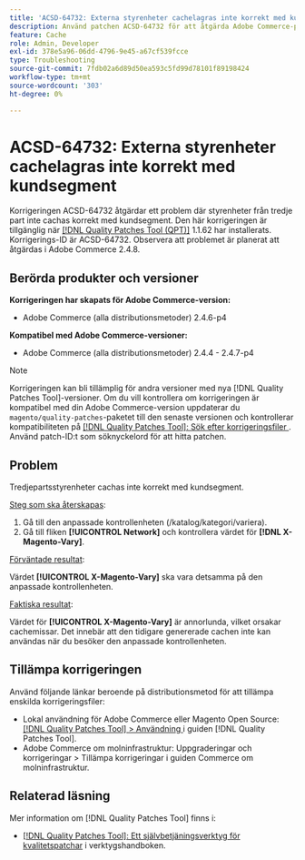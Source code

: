 ```yaml
---
title: 'ACSD-64732: Externa styrenheter cachelagras inte korrekt med kundsegment'
description: Använd patchen ACSD-64732 för att åtgärda Adobe Commerce-problemet där externa styrenheter inte cachas korrekt med kundsegment.
feature: Cache
role: Admin, Developer
exl-id: 378e5a96-06dd-4796-9e45-a67cf539fcce
type: Troubleshooting
source-git-commit: 7fdb02a6d89d50ea593c5fd99d78101f89198424
workflow-type: tm+mt
source-wordcount: '303'
ht-degree: 0%

---
```


# ACSD-64732: Externa styrenheter cachelagras inte korrekt med kundsegment

Korrigeringen ACSD-64732 åtgärdar ett problem där styrenheter från tredje part inte cachas korrekt med kundsegment. Den här korrigeringen är tillgänglig när [[!DNL Quality Patches Tool (QPT)]](/help/tools/quality-patches-tool/quality-patches-tool-to-self-serve-quality-patches.md) 1.1.62 har installerats. Korrigerings-ID är ACSD-64732. Observera att problemet är planerat att åtgärdas i Adobe Commerce 2.4.8.

## Berörda produkter och versioner

**Korrigeringen har skapats för Adobe Commerce-version:**

* Adobe Commerce (alla distributionsmetoder) 2.4.6-p4

**Kompatibel med Adobe Commerce-versioner:**

* Adobe Commerce (alla distributionsmetoder) 2.4.4 - 2.4.7-p4

>[!NOTE]
>
>Korrigeringen kan bli tillämplig för andra versioner med nya [!DNL Quality Patches Tool]-versioner. Om du vill kontrollera om korrigeringen är kompatibel med din Adobe Commerce-version uppdaterar du `magento/quality-patches`-paketet till den senaste versionen och kontrollerar kompatibiliteten på [[!DNL Quality Patches Tool]: Sök efter korrigeringsfiler ](https://experienceleague.adobe.com/tools/commerce-quality-patches/index.html). Använd patch-ID:t som söknyckelord för att hitta patchen.

## Problem

Tredjepartsstyrenheter cachas inte korrekt med kundsegment.

<u>Steg som ska återskapas</u>:

1. Gå till den anpassade kontrollenheten (/katalog/kategori/variera).
1. Gå till fliken **[!UICONTROL Network]** och kontrollera värdet för **[!DNL X-Magento-Vary]**.

<u>Förväntade resultat</u>:

Värdet **[!UICONTROL X-Magento-Vary]** ska vara detsamma på den anpassade kontrollenheten.

<u>Faktiska resultat</u>:

Värdet för **[!UICONTROL X-Magento-Vary]** är annorlunda, vilket orsakar cachemissar. Det innebär att den tidigare genererade cachen inte kan användas när du besöker den anpassade kontrollenheten.

## Tillämpa korrigeringen

Använd följande länkar beroende på distributionsmetod för att tillämpa enskilda korrigeringsfiler:

* Lokal användning för Adobe Commerce eller Magento Open Source: [[!DNL Quality Patches Tool] > Användning ](/help/tools/quality-patches-tool/usage.md) i guiden [!DNL Quality Patches Tool].
* Adobe Commerce om molninfrastruktur: Uppgraderingar och korrigeringar > Tillämpa korrigeringar i guiden Commerce om molninfrastruktur.

## Relaterad läsning

Mer information om [!DNL Quality Patches Tool] finns i:

* [[!DNL Quality Patches Tool]: Ett självbetjäningsverktyg för kvalitetspatchar](/help/tools/quality-patches-tool/quality-patches-tool-to-self-serve-quality-patches.md) i verktygshandboken.
